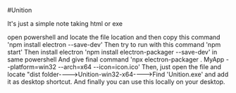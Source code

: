 #Unition

It's just a simple note taking html or exe

open powershell and locate the file location and then copy this command 'npm install electron --save-dev'
Then try to run with this command 'npm start'
Then install electron 'npm install electron-packager --save-dev' in same powershell
And give final command 'npx electron-packager . MyApp --platform=win32 --arch=x64 --icon=icon.ico'
Then, just open the file and locate "dist folder---->Unition-win32-x64---->Find 'Unition.exe' and add it as desktop shortcut.
And finally you can use this locally on your desktop.
